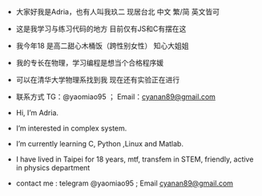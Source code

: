 - 大家好我是Adria，也有人叫我玖二 现居台北 中文 繁/简 英文皆可
- 这是我学习与练习代码的地方 目前仅有JS和C有摆在这
- 我今年18 是高二甜心木桶饭（跨性别女性） 知心大姐姐
- 我的专长在物理，学习编程是想当个合格程序媛
- 可以在清华大学物理系找到我 现在还有实验正在进行
- 联系方式 TG：@yaomiao95 ； Email：cyanan89@gmail.com

- Hi, I’m Adria.
- I’m interested in complex system.
- I’m currently learning C, Python ,Linux and Matlab.
- I have lived in Taipei for 18 years, mtf, transfem in STEM, friendly, active in physics department
- contact me :  telegram @yaomiao95 ; Email cyanan89@gmail.com



<!---
yaomiao95/yaomiao95 is a ✨ special ✨ repository because its `README.md` (this file) appears on your GitHub profile.
You can click the Preview link to take a look at your changes.
--->
